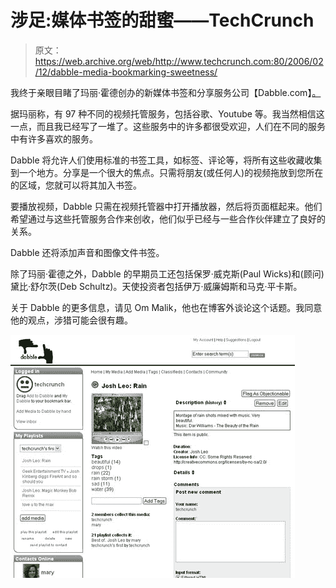 # 涉足:媒体书签的甜蜜——TechCrunch

> 原文：<https://web.archive.org/web/http://www.techcrunch.com:80/2006/02/12/dabble-media-bookmarking-sweetness/>

我终于亲眼目睹了玛丽·霍德创办的新媒体书签和分享服务公司【Dabble.com】[。](https://web.archive.org/web/20220815064227/http://www.dabble.com/)

据玛丽称，有 97 种不同的视频托管服务，包括谷歌、Youtube 等。我当然相信这一点，而且我已经写了一堆了。这些服务中的许多都很受欢迎，人们在不同的服务中有许多喜欢的服务。

Dabble 将允许人们使用标准的书签工具，如标签、评论等，将所有这些收藏收集到一个地方。分享是一个很大的焦点。只需将朋友(或任何人)的视频拖放到您所在的区域，您就可以将其加入书签。

要播放视频，Dabble 只需在视频托管器中打开播放器，然后将页面框起来。他们希望通过与这些托管服务合作来创收，他们似乎已经与一些合作伙伴建立了良好的关系。

Dabble 还将添加声音和图像文件书签。

除了玛丽·霍德之外，Dabble 的早期员工还包括保罗·威克斯(Paul Wicks)和(顾问)黛比·舒尔茨(Deb Schultz)。天使投资者包括伊万·威廉姆斯和马克·平卡斯。

关于 Dabble 的更多信息，请见 Om Malik，他也在博客外谈论这个话题。我同意他的观点，涉猎可能会很有趣。

![](img/57a30689636cb9c0358aad2662fc9615.png)